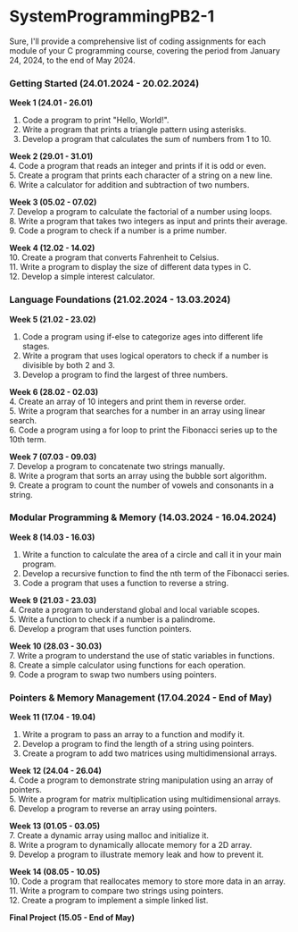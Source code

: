 # SystemProgrammingPB2-1
Sure, I'll provide a comprehensive list of coding assignments for each module of your C programming course, covering the period from January 24, 2024, to the end of May 2024.

### Getting Started (24.01.2024 - 20.02.2024)<br />
**Week 1 (24.01 - 26.01)**<br />
1. Code a program to print "Hello, World!". <br />
2. Write a program that prints a triangle pattern using asterisks. <br />
3. Develop a program that calculates the sum of numbers from 1 to 10.<br />

**Week 2 (29.01 - 31.01)** <br />
4. Code a program that reads an integer and prints if it is odd or even. <br />
5. Create a program that prints each character of a string on a new line. <br />
6. Write a calculator for addition and subtraction of two numbers. <br />

**Week 3 (05.02 - 07.02)** <br />
7. Develop a program to calculate the factorial of a number using loops. <br />
8. Write a program that takes two integers as input and prints their average. <br />
9. Code a program to check if a number is a prime number. <br />

**Week 4 (12.02 - 14.02)** <br />
10. Create a program that converts Fahrenheit to Celsius. <br />
11. Write a program to display the size of different data types in C. <br />
12. Develop a simple interest calculator. <br />

### Language Foundations (21.02.2024 - 13.03.2024) <br />
**Week 5 (21.02 - 23.02)** <br />
1. Code a program using if-else to categorize ages into different life stages.<br />
2. Write a program that uses logical operators to check if a number is divisible by both 2 and 3. <br />
3. Develop a program to find the largest of three numbers. <br />

**Week 6 (28.02 - 02.03)** <br />
4. Create an array of 10 integers and print them in reverse order. <br />
5. Write a program that searches for a number in an array using linear search. <br />
6. Code a program using a for loop to print the Fibonacci series up to the 10th term.<br />

**Week 7 (07.03 - 09.03)** <br />
7. Develop a program to concatenate two strings manually. <br />
8. Write a program that sorts an array using the bubble sort algorithm. <br />
9. Create a program to count the number of vowels and consonants in a string. <br />

### Modular Programming & Memory (14.03.2024 - 16.04.2024) <br />
**Week 8 (14.03 - 16.03)** <br />
1. Write a function to calculate the area of a circle and call it in your main program. <br />
2. Develop a recursive function to find the nth term of the Fibonacci series. <br />
3. Code a program that uses a function to reverse a string. <br />

**Week 9 (21.03 - 23.03)** <br />
4. Create a program to understand global and local variable scopes. <br />
5. Write a function to check if a number is a palindrome. <br />
6. Develop a program that uses function pointers. <br />

**Week 10 (28.03 - 30.03)** <br />
7. Write a program to understand the use of static variables in functions. <br />
8. Create a simple calculator using functions for each operation. <br />
9. Code a program to swap two numbers using pointers. <br />

### Pointers & Memory Management (17.04.2024 - End of May) <br />
**Week 11 (17.04 - 19.04)**<br />
1. Write a program to pass an array to a function and modify it. <br />
2. Develop a program to find the length of a string using pointers. <br />
3. Create a program to add two matrices using multidimensional arrays. <br />

**Week 12 (24.04 - 26.04)** <br />
4. Code a program to demonstrate string manipulation using an array of pointers. <br />
5. Write a program for matrix multiplication using multidimensional arrays. <br />
6. Develop a program to reverse an array using pointers. <br />

**Week 13 (01.05 - 03.05)** <br />
7. Create a dynamic array using malloc and initialize it. <br />
8. Write a program to dynamically allocate memory for a 2D array.<br />
9. Develop a program to illustrate memory leak and how to prevent it. <br />

**Week 14 (08.05 - 10.05)** <br />
10. Code a program that reallocates memory to store more data in an array. <br />
11. Write a program to compare two strings using pointers. <br />
12. Create a program to implement a simple linked list. <br />

**Final Project (15.05 - End of May)** <br />
